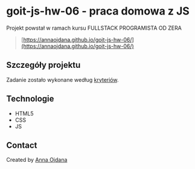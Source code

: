 # goit-js-hw-06 - praca domowa z JS

Projekt powstał w ramach kursu FULLSTACK PROGRAMISTA OD ZERA
> [https://annaojdana.github.io/goit-js-hw-06/](https://annaojdana.github.io/goit-js-hw-06/)

## Szczegóły projektu

Zadanie zostało wykonane według [kryteriów](https://github.com/goitacademy/javascript-homework/blob/main/v2/06/README.pl.md).

## Technologie
- HTML5
- CSS
- JS

## Contact
Created by [Anna Ojdana](https://pl.linkedin.com/in/anna-ojdana-104b05225) 




